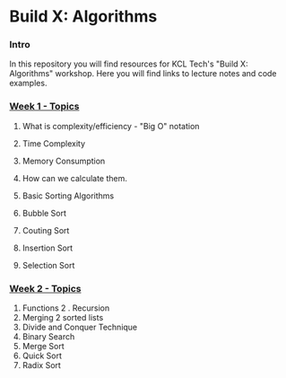 # Build X: Algorithms
### Intro
In this repository you will find resources for KCL Tech's "Build X: Algorithms" workshop.
Here you will find links to lecture notes and code examples.

### [Week 1 - Topics](https://github.com/GeorgeRaduta/algorithms/blob/master/Week%201%20-%20Big%20O%20%2B%20Basic%20Sorting%20Algorithms.pdf)
1.  What is complexity/efficiency - "Big O" notation
  1.  Time Complexity
  2.  Memory Consumption

2.  How can we calculate them.
3.  Basic Sorting Algorithms
  1.  Bubble Sort
  2.  Couting Sort
  3.  Insertion Sort 
  4.  Selection Sort 

### [Week 2 - Topics](https://github.com/GeorgeRaduta/algorithms/blob/master/Week%202%20-%20Recursion%20and%20Complex%20Sorting%20Algorithms.pdf)

1.  Functions
2
.  Recursion
3.  Merging 2 sorted lists
4.  Divide and Conquer Technique
5.  Binary Search
6.  Merge Sort
7.  Quick Sort
8.  Radix Sort